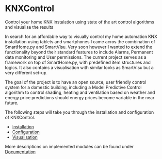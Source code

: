 KNXControl
==========

Control your home KNX instalation using state of the art control algorithms and visualise the results

In search for an affordable way to visually control my home automation KNX installation using tablets and smartphones I came acros the combination of SmartHome.py and SmartVisu. Very soon however I wanted to extend the functionality beyond their standard features to include Alarms, Permanent data monitoring and User permissions.
The current project serves as a framework on top of SmartHome.py, with predefined item structures and logics. It also contains a visualisation with similar looks as SmartVisu but a very different set-up.

The goal of the project is to have an open source, user friendly control system for a domestic building, including a Model Predictive Control algorithm to control shading, heating and ventilation based on weather and energy price predictions should energy prices become variable in the near future.

 
The following steps will take you through the installation and configuration of KNXControl.

* [Installation](https://github.com/BrechtBa/knxcontrol/wiki/Installation)
* [Configuration](https://github.com/BrechtBa/knxcontrol/wiki/Configuration)
* [Visualisation](https://github.com/BrechtBa/knxcontrol/wiki/Visualisation)

More descriptions on implemented modules can be found under [Documentation](https://github.com/BrechtBa/knxcontrol/wiki/Documentation)